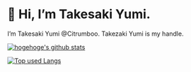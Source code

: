 # 👋 Hi, I’m Takesaki Yumi.

I’m Takesaki Yumi @Citrumboo. Takezaki Yumi is my handle.

<!-- リポジトリステータス -->
[![hogehoge's github stats](https://github-readme-stats.vercel.app/api?username=Citrumboo&hide=contribs&count_private=true&show_icons=true&theme=tokyonight)](https://github.com/Citrumboo/)

<!-- ソースコード統計 -->
[![Top used Langs](https://github-readme-stats.vercel.app/api/top-langs/?username=Citrumboo&layout=compact&theme=tokyonight)](https://github.com/Citrumboo/)

<!---
- 👀 I’m interested in ...
- 🌱 I’m currently learning ...
- 💞️ I’m looking to collaborate on ...
- 📫 How to reach me ...
Citrumboo/Citrumboo is a ✨ special ✨ repository because its `README.md` (this file) appears on your GitHub profile.
You can click the Preview link to take a look at your changes.
--->
